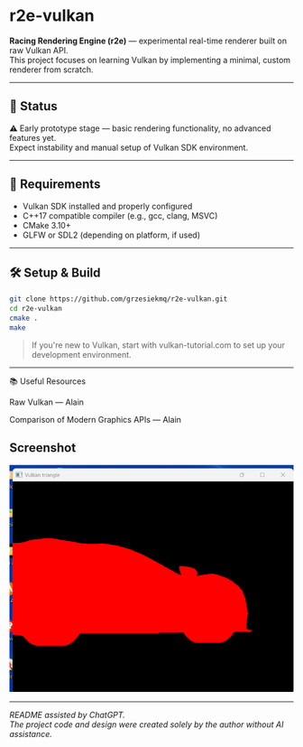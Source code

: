 # r2e-vulkan

**Racing Rendering Engine (r2e)** — experimental real-time renderer built on raw Vulkan API.  
This project focuses on learning Vulkan by implementing a minimal, custom renderer from scratch.

---

## 🚧 Status

⚠️ Early prototype stage — basic rendering functionality, no advanced features yet.  
Expect instability and manual setup of Vulkan SDK environment.

---

## 🔧 Requirements

- Vulkan SDK installed and properly configured  
- C++17 compatible compiler (e.g., gcc, clang, MSVC)  
- CMake 3.10+  
- GLFW or SDL2 (depending on platform, if used)  

---

## 🛠️ Setup & Build

```bash
git clone https://github.com/grzesiekmq/r2e-vulkan.git
cd r2e-vulkan
cmake .
make
```

> If you're new to Vulkan, start with vulkan-tutorial.com to set up your development environment.




---

📚 Useful Resources

Raw Vulkan — Alain

Comparison of Modern Graphics APIs — Alain

## Screenshot 
![](car.png)

---

*README assisted by ChatGPT.  
The project code and design were created solely by the author without AI assistance.*
